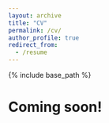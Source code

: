 ```yaml
---
layout: archive
title: "CV"
permalink: /cv/
author_profile: true
redirect_from:
  - /resume
---
```


{% include base_path %}

# Coming soon!

